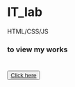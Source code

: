 # IT_lab
HTML/CSS/JS
<h3>to view my works </h3> <h1><button align='center'><a href="https://replit.com/@ALWINCC">Click here</a></button></h1><br>
